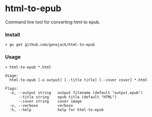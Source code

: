 # html-to-epub

Command line tool for converting html to epub.

### Install
```shell
> go get github.com/gonejack/html-to-epub
```

### Usage
```shell
> html-to-epub *.html
```
```
Usage:
  html-to-epub [-o output] [--title title] [--cover cover] *.html

Flags:
  -o, --output string   output filename (default "output.epub")
      --title string    epub title (default "HTML")
      --cover string    cover image
  -v, --verbose         verbose
  -h, --help            help for html-to-epub
```
